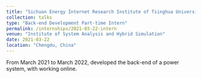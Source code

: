 ```yaml
---
title: "Sichuan Energy Internet Research Institute of Tsinghua University"
collection: talks
type: "Back-end Development Part-time Intern"
permalink: /internships/2021-03-22-intern
venue: "Institute of System Analysis and Hybrid Simulation"
date: 2021-03-22
location: "Chengdu, China"
---
```


From March 2021 to March 2022, developed the back-end of a power system, with working online.
